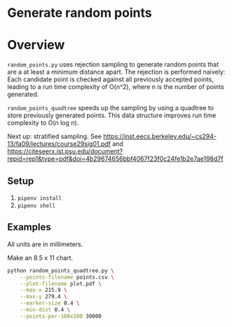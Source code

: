 # Generate random points

# Overview

`random_points.py` uses rejection sampling to generate random points that are a
at least a minimum distance apart.  The rejection is performed naively: Each
candidate point is checked against all previously accepted points, leading to a
run time complexity of O(n^2), where n is the number of points generated.

`random_points_quadtree` speeds up the sampling by using a quadtree to store
previously generated points.  This data structure improves run time complexity
to O(n log n).

Next up: stratified sampling.  See https://inst.eecs.berkeley.edu/~cs294-13/fa09/lectures/course29sig01.pdf and https://citeseerx.ist.psu.edu/document?repid=rep1&type=pdf&doi=4b29674656bbf4067f23f0c24fe1b2e7ae198d7f

## Setup

1. `pipenv install`
1. `pipenv shell`

## Examples

All units are in millimeters.

Make an 8.5 x 11 chart.

```bash
python random_points_quadtree.py \
    --points-filename points.csv \
    --plot-filename plot.pdf \
    --max-x 215.9 \
    --max-y 279.4 \
    --marker-size 0.4 \
    --min-dist 0.4 \
    --points-per-100x100 30000
```
